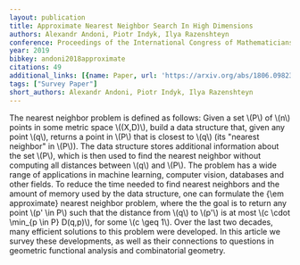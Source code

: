 ```yaml
---
layout: publication
title: Approximate Nearest Neighbor Search In High Dimensions
authors: Alexandr Andoni, Piotr Indyk, Ilya Razenshteyn
conference: Proceedings of the International Congress of Mathematicians (ICM 2018)
year: 2019
bibkey: andoni2018approximate
citations: 49
additional_links: [{name: Paper, url: 'https://arxiv.org/abs/1806.09823'}]
tags: ["Survey Paper"]
short_authors: Alexandr Andoni, Piotr Indyk, Ilya Razenshteyn
---
```

The nearest neighbor problem is defined as follows: Given a set \\(P\\) of \\(n\\)
points in some metric space \\((X,D)\\), build a data structure that, given any
point \\(q\\), returns a point in \\(P\\) that is closest to \\(q\\) (its "nearest
neighbor" in \\(P\\)). The data structure stores additional information about the
set \\(P\\), which is then used to find the nearest neighbor without computing all
distances between \\(q\\) and \\(P\\). The problem has a wide range of applications in
machine learning, computer vision, databases and other fields.
  To reduce the time needed to find nearest neighbors and the amount of memory
used by the data structure, one can formulate the \{\em approximate\} nearest
neighbor problem, where the the goal is to return any point \\(p' \in P\\) such
that the distance from \\(q\\) to \\(p'\\) is at most \\(c \cdot \min_\{p \in P\} D(q,p)\\),
for some \\(c \geq 1\\). Over the last two decades, many efficient solutions to
this problem were developed. In this article we survey these developments, as
well as their connections to questions in geometric functional analysis and
combinatorial geometry.